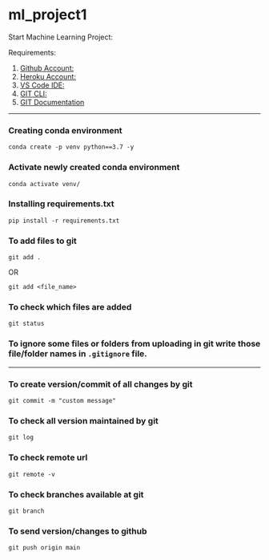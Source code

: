 # ml_project1

Start Machine Learning Project:

Requirements:

1. [Github Account:](https://github.com/)
2. [Heroku Account:](https://id.heroku.com/login)
3. [VS Code IDE:](https://code.visualstudio.com/download)
4. [GIT CLI:](https://git-scm.com/downloads)
5. [GIT Documentation](https://git-scm.com/docs/gittutorial)
---

### Creating conda environment
```
conda create -p venv python==3.7 -y
```

### Activate newly created conda environment
```
conda activate venv/
```

### Installing requirements.txt
```
pip install -r requirements.txt
```

### To add files to git
```
git add .
```
OR
```
git add <file_name>
```

### To check which files are added
```
git status
```

### To ignore some files or folders from uploading in git write those file/folder names in `.gitignore` file.

---

### To create version/commit of all changes by git
```
git commit -m "custom message"
```

### To check all version maintained by git
```
git log
```

### To check remote url
```
git remote -v
```

### To check branches available at git
```
git branch
```

### To send version/changes to github
```
git push origin main
```